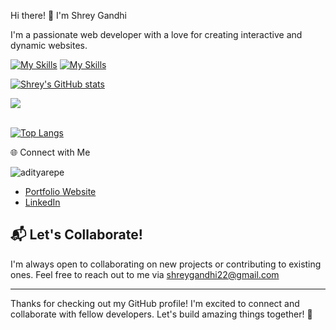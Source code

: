 Hi there! 👋 I'm Shrey Gandhi

I'm a passionate web developer with a love for creating interactive and dynamic websites.




[![My Skills](https://skillicons.dev/icons?i=py,c,cpp,cs,java,html,css,js,bootstrap,tailwind,ts,angular,react,nodejs,expressjs,nextjs,jquery,django,flask,php,laravel,postman,mongodb,mysql,postgres,aws,docker,firebase,dart,flutter,kotlin,swift,vscode,wordpress,arduino,eclipse,figma,git,github,gitlab,notion,visualstudio,xd,anaconda,codepen,matlab,powershell,windows,linux,&perline=7)](https://skillicons.dev)
[![My Skills](https://skillicons.dev/icons?i=discord,gmail,instagram,stackoverflow,twitter&perline=7)](https://skillicons.dev)



  
[![Shrey's GitHub stats](https://github-readme-stats.vercel.app/api?username=shreygit225)](https://github.com/shreygit225/github-readme-stats)


  
<a href="https://github.com/shreygit225">
  
  <img align="center" src="https://github-readme-streak-stats.herokuapp.com/?user=shreygit225&theme=light" />
<br/><br/>




[![Top Langs](https://github-readme-stats.vercel.app/api/top-langs/?username=shreygit225)](https://github.com/shreygit225/github-readme-stats)



🌐 Connect with Me
<p align="left"> <img src="https://komarev.com/ghpvc/?username=shreygit225&label=Profile%20views&color=0e75b6&style=flat" alt="adityarepe" /> </p>

- [Portfolio Website](https://shreygandhi.my.canva.site/)
- [LinkedIn](https://www.linkedin.com/in/shreygandhi225/)


## 📬 Let's Collaborate!

I'm always open to collaborating on new projects or contributing to existing ones. Feel free to reach out to me via shreygandhi22@gmail.com

---

Thanks for checking out my GitHub profile! I'm excited to connect and collaborate with fellow developers. Let's build amazing things together! 🚀



<!---
shreygit225/shreygit225 is a ✨ special ✨ repository because its `README.md` (this file) appears on your GitHub profile.
You can click the Preview link to take a look at your changes.
--->
